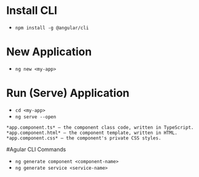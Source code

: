 # Install CLI
- ```npm install -g @angular/cli```

# New Application 
- ```ng new <my-app>```

# Run (Serve) Application
- ``` cd <my-app> ```
- ``` ng serve --open ```


```
*app.component.ts* — the component class code, written in TypeScript.
*app.component.html* — the component template, written in HTML.
*app.component.css* — the component's private CSS styles.
```

#Agular CLI Commands

- ```ng generate component <component-name>```
- ```ng generate service <service-name>```
